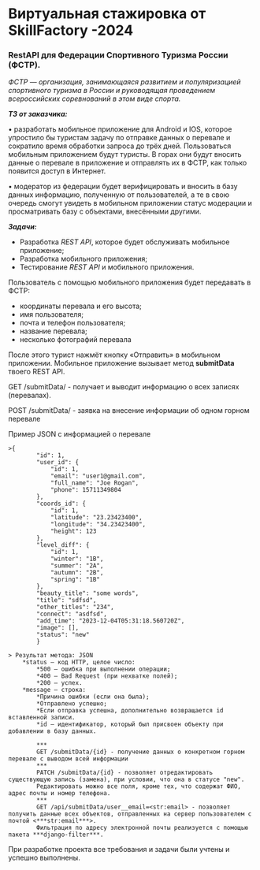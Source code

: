 <h1><span>Виртуальная стажировка от SkillFactory -2024&nbsp;</span></h1>
<h3><span>RestAPI для Федерации Спортивного Туризма России (ФСТР).</span></h3>

<p><em>ФСТР &mdash; организация, занимающаяся развитием и популяризацией спортивного туризма в России и руководящая проведением всероссийских соревнований в этом виде спорта.</em></p>

<p><strong><em>ТЗ от заказчика:</em></strong></p>

• разработать мобильное приложение для Android и IOS, которое упростило бы туристам задачу по отправке данных о перевале и сократило время обработки запроса до трёх дней. Пользоваться мобильным приложением будут туристы. В горах они будут вносить данные о перевале в приложение и отправлять их в ФСТР, как только появится доступ в Интернет.

• модератор из федерации будет верифицировать и вносить в базу данных информацию, полученную от пользователей, а те в свою очередь смогут увидеть в мобильном приложении статус модерации и просматривать базу с объектами, внесёнными другими.

<p><em><strong>Задачи:</strong></em></p>

<ul dir="auto">
<li>Разработка<span>&nbsp;</span><em>REST</em><span>&nbsp;</span><em>API</em>, которое будет обслуживать мобильное приложение;</li>
<li>Разработка мобильного приложения;</li>
<li>Тестирование<span>&nbsp;</span><em>REST</em><span>&nbsp;</span><em>API</em><span>&nbsp;</span>и мобильного приложения.</li>
</ul>
Пользователь с помощью мобильного приложения будет передавать в ФСТР:


- координаты перевала и его высота;
- имя пользователя;
- почта и телефон пользователя;
- название перевала;
- несколько фотографий перевала

После этого турист нажмёт кнопку «Отправить» в мобильном приложении. Мобильное приложение вызывает метод **submitData** твоего REST API.

  GET /submitData/ - получает и выводит информацию о всех записях (перевалах).

  POST /submitData/ - заявка на внесение информации об одном горном перевале

  Пример JSON с информацией о перевале

    >{
            "id": 1,
            "user_id": {
                "id": 1,
                "email": "user1@gmail.com",
                "full_name": "Joe Rogan",
                "phone": 15711349804
            },
            "coords_id": {
                "id": 1,
                "latitude": "23.23423400",
                "longitude": "34.23423400",
                "height": 123
            },
            "level_diff": {
                "id": 1,
                "winter": "1B",
                "summer": "2A",
                "autumn": "2B",
                "spring": "1B"
            },
            "beauty_title": "some words",
            "title": "sdfsd",
            "other_titles": "234",
            "connect": "asdfsd",
            "add_time": "2023-12-04T05:31:18.560720Z",
            "image": [],
            "status": "new"
            }

    > Результат метода: JSON
        *status — код HTTP, целое число:
            *500 — ошибка при выполнении операции;
            *400 — Bad Request (при нехватке полей);
            *200 — успех.
        *message — строка:
            *Причина ошибки (если она была);
            *Отправлено успешно;
            *Если отправка успешна, дополнительно возвращается id вставленной записи.
            *id — идентификатор, который был присвоен объекту при добавлении в базу данных.

            ***
            GET /submitData/{id} - получение данных о конкретном горном перевале с выводом всей информации
            ***
            PATCH /submitData/{id} - позволяет отредактировать существующую запись (замена), при условии, что она в статусе "new".
            Редактировать можно все поля, кроме тех, что содержат ФИО, адрес почты и номер телефона.
            ***
            GET /api/submitData/user__email=<str:email> - позволяет получить данные всех объектов, отправленных на сервер пользователем с почтой <***str:email***>.
            Фильтрация по адресу электронной почты реализуется с помощью пакета ***django-filter***.
При разработке проекта все требования и задачи были учтены и успешно выполнены.
